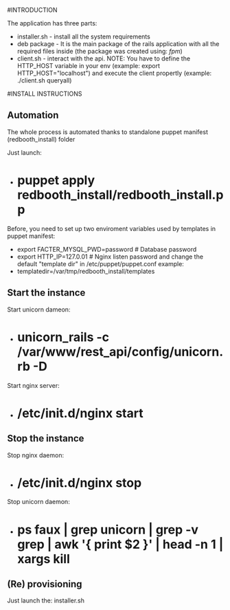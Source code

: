 #INTRODUCTION

The application has three parts:
* installer.sh - install all the system requirements 
* deb package - It is the main package of the rails application with all the required files inside (the package was created using: *fpm*)
* client.sh - interact with the api. NOTE: You have to define the HTTP_HOST variable in your env (example: export HTTP_HOST="localhost") and execute the client propertly (example: ./client.sh queryall)


#INSTALL INSTRUCTIONS
## Automation
The whole process is automated thanks to standalone puppet manifest (redbooth_install) folder

Just launch: 
* # puppet apply redbooth_install/redbooth_install.pp

Before, you need to set up two enviroment variables used by templates in puppet manifest:
* export FACTER_MYSQL_PWD=password # Database password
* export HTTP_IP=127.0.01 # Nginx listen password
and change the default "template dir" in /etc/puppet/puppet.conf
example: 
* templatedir=/var/tmp/redbooth_install/templates


## Start the instance
Start unicorn dameon: 
* # unicorn_rails -c /var/www/rest_api/config/unicorn.rb -D
Start nginx server:
* # /etc/init.d/nginx start

## Stop the instance
Stop nginx daemon:
* # /etc/init.d/nginx stop
Stop unicorn daemon:
* # ps faux | grep unicorn | grep -v grep | awk '{ print $2 }' | head -n 1 | xargs kill


## (Re) provisioning
Just launch the: installer.sh 

